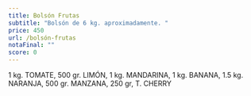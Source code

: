 ```yaml
---
title: Bolsón Frutas
subtitle: "Bolsón de 6 kg. aproximadamente. "
price: 450
url: /bolsón-frutas
notaFinal: ""
score: 0
---
```

1 kg. TOMATE, 500 gr. LIMÓN, 1 kg. MANDARINA, 1 kg. BANANA, 1.5 kg. NARANJA, 500 gr. MANZANA, 250 gr, T. CHERRY